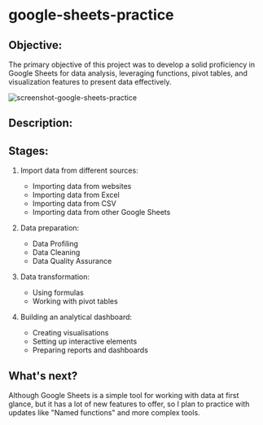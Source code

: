 # google-sheets-practice

## Objective:
The primary objective of this project was to develop a solid proficiency in Google Sheets for data analysis, leveraging functions, pivot tables, and visualization features to present data effectively.

![screenshot-google-sheets-practice](https://github.com/user-attachments/assets/32298d18-4c45-47e8-b6b1-9ecb3a14b1de)

## Description:


## Stages:
1. Import data from different sources:
    - Importing data from websites
    - Importing data from Excel
    - Importing data from CSV
    - Importing data from other Google Sheets

2. Data preparation:
    - Data Profiling
    - Data Cleaning
    - Data Quality Assurance

3. Data transformation:
    - Using formulas
    - Working with pivot tables

4. Building an analytical dashboard:
    - Creating visualisations
    - Setting up interactive elements
    - Preparing reports and dashboards

## What's next?
Although Google Sheets is a simple tool for working with data at first glance, but it has a lot of new features to offer, so I plan to practice with updates like "Named functions" and more complex tools.
